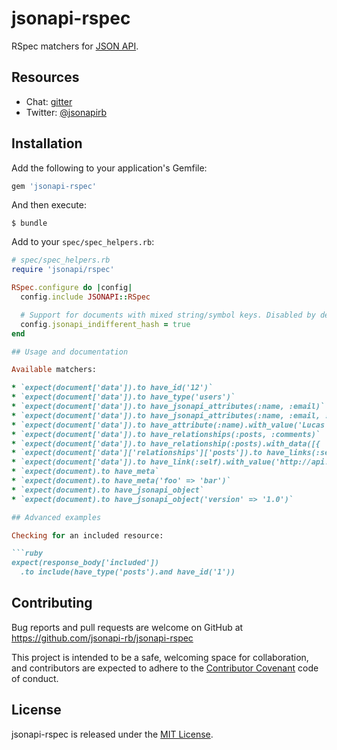 # jsonapi-rspec

RSpec matchers for [JSON API](http://jsonapi.org).

## Resources

* Chat: [gitter](http://gitter.im/jsonapi-rb)
* Twitter: [@jsonapirb](http://twitter.com/jsonapirb)

## Installation

Add the following to your application's Gemfile:
```ruby
gem 'jsonapi-rspec'
```
And then execute:
```
$ bundle
```

Add to your `spec/spec_helpers.rb`:

```ruby
# spec/spec_helpers.rb
require 'jsonapi/rspec'

RSpec.configure do |config|
  config.include JSONAPI::RSpec

  # Support for documents with mixed string/symbol keys. Disabled by default.
  config.jsonapi_indifferent_hash = true
end

## Usage and documentation

Available matchers:

* `expect(document['data']).to have_id('12')`
* `expect(document['data']).to have_type('users')`
* `expect(document['data']).to have_jsonapi_attributes(:name, :email)`
* `expect(document['data']).to have_jsonapi_attributes(:name, :email, :country).exactly`
* `expect(document['data']).to have_attribute(:name).with_value('Lucas')`
* `expect(document['data']).to have_relationships(:posts, :comments)`
* `expect(document['data']).to have_relationship(:posts).with_data([{ 'id' => '1', 'type' => 'posts' }])`
* `expect(document['data']['relationships']['posts']).to have_links(:self, :related)`
* `expect(document['data']).to have_link(:self).with_value('http://api.example.com/users/12')`
* `expect(document).to have_meta`
* `expect(document).to have_meta('foo' => 'bar')`
* `expect(document).to have_jsonapi_object`
* `expect(document).to have_jsonapi_object('version' => '1.0')`

## Advanced examples

Checking for an included resource:

```ruby
expect(response_body['included'])
  .to include(have_type('posts').and have_id('1'))
```
## Contributing

Bug reports and pull requests are welcome on GitHub at
https://github.com/jsonapi-rb/jsonapi-rspec

This project is intended to be a safe, welcoming space for collaboration, and
contributors are expected to adhere to the
[Contributor Covenant](http://contributor-covenant.org) code of conduct.

## License

jsonapi-rspec is released under the [MIT License](http://www.opensource.org/licenses/MIT).
